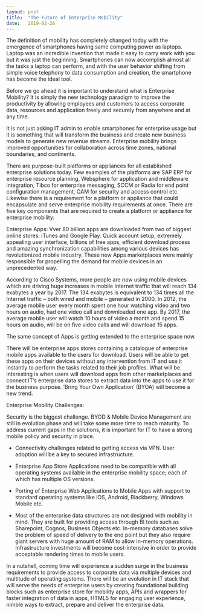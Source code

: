 ```yaml
---
layout: post
title:  "The Future of Enterprise Mobility"
date:   2019-02-28
---
```

The definition of mobility has completely changed today with the emergence of smartphones having same computing power as laptops. Laptop was an incredible invention that made it easy to carry work with you but it was just the beginning. Smartphones can now accomplish almost all the tasks a laptop can perform, and with the user behavior shifting from simple voice telephony to data consumption and creation, the smartphone has become the ideal tool.

Before we go ahead it is important to understand what is Enterprise Mobility? It is simply the new technology paradigm to improve the productivity by allowing employees and customers to access corporate data, resources and application freely and securely from anywhere and at any time.

It is not just asking IT admin to enable smartphones for enterprise usage but it is something that will transform the business and create new business models to generate new revenue streams. Enterprise mobility brings improved opportunities for collaboration across time zones, national boundaries, and continents.

There are purpose-built platforms or appliances for all established enterprise solutions today. Few examples of the platforms are SAP ERP for enterprise resource planning, Websphere for application and middleware integration, Tibco for enterprise messaging, SCCM or Radia for end point configuration management, OAM for security and access control etc. Likewise there is a requirement for a platform or appliance that could encapsulate and serve enterprise mobility requirements at once. There are five key components that are required to create a platform or appliance for enterprise mobility:

Enterprise Apps:
Vver 80 billion apps are downloaded from two of biggest online stores: iTunes and Google Play. Quick account setup, extremely appealing user interface, billions of free apps, efficient download process and amazing synchronization capabilities among various devices has revolutionized mobile industry. These new Apps marketplaces were mainly responsible for propelling the demand for mobile devices in an unprecedented way.

According to Cisco Systems, more people are now using mobile devices which are driving huge increases in mobile Internet traffic that will reach 134 exabytes a year by 2017. The 134 exabytes is equivalent to 134 times all the Internet traffic – both wired and mobile – generated in 2000. In 2012, the average mobile user every month spent one hour watching video and two hours on audio, had one video call and downloaded one app. By 2017, the average mobile user will watch 10 hours of video a month and spend 15 hours on audio, will be on five video calls and will download 15 apps.

The same concept of Apps is getting extended to the enterprise space now.

There will be enterprise apps stores containing a catalogue of enterprise mobile apps available to the users for download. Users will be able to get these apps on their devices without any intervention from IT and use it instantly to perform the tasks related to their job profiles. What will be interesting is when users will download apps from other marketplaces and connect IT’s enterprise data stores to extract data into the apps to use it for the business purpose. ‘Bring Your Own Application’ (BYOA) will become a new trend.

Enterprise Mobility Challenges:

Security is the biggest challenge. BYOD & Mobile Device Management are still in evolution phase and will take some more time to reach maturity. To address current gaps in the solutions, it is important for IT to have a strong mobile policy and security in place. 

* Connectivity challenges related to getting access via VPN. User adoption will be a key to secured infrastructure. 

* Enterprise App Store Applications need to be compatible with all operating systems available in the enterprise mobility space; each of which has multiple OS versions. 

* Porting of Enterprise Web Applications to Mobile Apps with support to standard operating systems like iOS, Android, Blackberry, Windows Mobile etc. 

* Most of the enterprise data structures are not designed with mobility in mind. They are built for providing access through BI tools such as Sharepoint, Cognos, Business Objects etc. In-memory databases solve the problem of speed of delivery to the end point but they also require giant servers with huge amount of RAM to allow in-memory operations. Infrastructure investments will become cost-intensive in order to provide acceptable rendering times to mobile users.

In a nutshell, coming time will experience a sudden surge in the business requirements to provide access to corporate data via multiple devices and multitude of operating systems. There will be an evolution in IT stack that will serve the needs of enterprise users by creating foundational building blocks such as enterprise store for mobility apps, APIs and wrappers for faster integration of data in apps, HTML5 for engaging user experience, nimble ways to extract, prepare and deliver the enterprise data.
